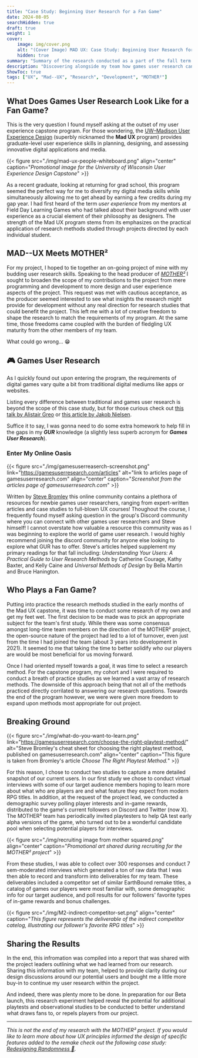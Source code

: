 ```yaml
---
title: "Case Study: Beginning User Research for a Fan Game"
date: 2024-08-05
searchHidden: true
draft: true
weight: 1
cover:
    image: img/cover.png
    alt: "(Cover Image) MAD UX: Case Study: Beginning User Research for a Fan Game"
    hidden: true
summary: "Summary of the research conducted as a part of the fall term of my user experience capstone. 👨‍🔬🎮️"
description: "Discovering alongside my team how games user research can be used to better illustrate our target players' experience points and expectations for our fan recreation. Read on to learn about my first steps into the realm of games user research studying the fan-game MOTHER² in Fall of 2024 as part of the UW–Madison UX Design Capstone. 👨‍🔬🎮️"
ShowToc: true
tags: ["UX", "Mad--UX", "Research", "Development", "MOTHER²"]
---
```


## What Does Games User Research Look Like for a Fan Game?

This is the very question I found myself asking at the outset of my user experience capstone program. For those wondering, the [UW–Madison User Experience Design](https://ischool.wisc.edu/programs/uxcapstone/) (superbly nicknamed the **Mad UX** program) provides graduate-level user experience skills in planning, designing, and assessing innovative digital applications and media.

{{< figure src="./img/mad-ux-people-whiteboard.png" align="center" caption="_Promotional image for the University of Wisconsin User Experience Design Capstone_" >}}

As a recent graduate, looking at returning for grad school, this program seemed the perfect way for me to diversify my digital media skills while simultaneously allowing me to get ahead by earning a few credits during my gap year. I had first heard of the term _user experience_ from my mentors at Field Day Learning Games who had talked about their background with user experience as a crucial element of their philosophy as designers. The strength of the Mad UX program stems from its emphasizes on the practical application of research methods studied through projects directed by each individual student.

## MAD--UX Meets MOTHER²

For my project, I hoped to tie together an on-going project of mine with my budding user research skills. Speaking to the head producer of _[MOTHER²](https://twitter.com/mother__squared?lang=en)_ I sought to broaden the scope of my contributions to the project from mere programming and development to more design and user experience aspects of the project. This request was met with cautious acceptance, as the producer seemed interested to see what insights the research might provide for development without any real direction for research studies that could benefit the project. This left me with a lot of creative freedom to shape the research to match the requirements of my program. At the same time, those freedoms came coupled with the burden of fledgling UX maturity from the other members of my team.

What could go wrong... 😁

## 🎮️ Games User Research

As I quickly found out upon entering the program, the requirements of digital games vary quite a bit from traditional digital mediums like apps or websites.

Listing every difference between traditional and games user research is beyond the scope of this case study, but for those curious check out [this talk by Alistair Greo](https://www.youtube.com/watch?v=XxZeFJpqlDY) or [this article by Jakob Nielsen](https://www.nngroup.com/articles/game-user-research/).

Suffice it to say, I was gonna need to do some extra homework to help fill in the gaps in my **_GUR_** knowledge (a slightly less superb acronym for **_Games User Research_**).

### Enter My Online Oasis

{{< figure src="./img/gamesuserreaserch-screenshot.png" link="https://gamesuserresearch.com/articles" alt="link to articles page of gamesuserresearch.com" align="center" caption="_Screenshot from the articles page of gamesuserresearch.com_" >}}

Written by [Steve Bromley](https://gamesuserresearch.com/about/) this online community contains a plethora of resources for newbie games user researchers, ranging from expert-written articles and case studies to full-blown UX courses! Thoughout the course, I frequently found myself asking question in the group's Discord community where you can connect with other games user researchers and Steve himself! I cannot overstate how valuable a resource this community was as I was beginning to explore the world of game user research. I would highly recommend joining the discord community for anyone else looking to explore what GUR has to offer. Steve's articles helped supplement my primary readings for that fall including: _Understanding Your Users: A Practical Guide to User Research Methods_ by Catherine Courage, Kathy Baxter, and Kelly Caine and _Universal Methods of Design_ by Bella Martin and Bruce Hanington.

## Who Plays a Fan Game?

Putting into practice the research methods studied in the early months of the Mad UX capstone, it was time to conduct some research of my own and get my feet wet. The first decision to be made was to pick an appropriate subject for the team's first study. While there was some consensus amongst long-time team members on the direction of the MOTHER² project, the open-source nature of the project had led to a lot of turnover, even just from the time I had joined the team (about 3 years into development in 2021). It seemed to me that taking the time to better solidify _who_ our players are would be most beneficial for us moving forward.

Once I had oriented myself towards a goal, it was time to select a research method. For the capstone program, my cohort and I were required to conduct a breath of practice studies as we learned a vast array of research methods. The downside of this approach being that not all of the methods practiced directly corrilated to answering our research questions. Towards the end of the program however, we were were given more freedom to expand upon methods most appropriate for out project.

## Breaking Ground

{{< figure src="./img/what-do-you-want-to-learn.png" link="https://gamesuserresearch.com/choose-the-right-playtest-method/" alt="Steve Bromley's cheat sheet for choosing the right playtest method, published on gamesuserresearch.com" align="center" caption="This figure is taken from Bromley's article _Choose The Right Playtest Method._" >}}

For this reason, I chose to conduct two studies to capture a more detailed snapshot of our current users. In our first study we chose to conduct virtual interviews with some of our target audience members hoping to learn more about what who are players are and what feature they expect from modern RPG titles. In addition, at the request of the project lead, we conducted a demographic survey polling player interests and in-game rewards, distributed to the game's current followers on Discord and Twitter (now X). The MOTHER² team has periodically invited playtesters to help QA test early alpha versions of the game, who turned out to be a wonderful candidate pool when selecting potential players for interviews.

{{< figure src="./img/recruiting image from mother squared.png" align="center" caption="_Promotional art shared during recruiting for the MOTHER² project_" >}}

From these studies, I was able to collect over 300 responses and conduct 7 sem-moderated interviews which generated a ton of raw data that I was then able to record and transform into deliverables for my team. These deliverables included a competitor set of similar EarthBound remake titles, a catalog of games our players were most familiar with, some demographic info for our target audience, and poll results for our followers' favorite types of in-game rewards and bonus challenges.

{{< figure src="./img/M2-indirect-competitor-set.png" align="center" caption="_This figure represents the deliverable of the indirect competitor catelog, illustrating our follower's favorite RPG titles_" >}}

## Sharing the Results

In the end, this infromation was compiled into a report that was shared with the project leaders outlining what we had learned from our research. Sharing this information with my team, helped to provide clarity during our design discussions around our potential users and bought me a little more buy-in to continue my user research within the project.

And indeed, there was plenty more to be done. In preparation for our Beta launch, this research experiment helped reveal the potential for additional playtests and observational studies to be conducted to better understand what draws fans to, or repels players from our project.

---

_This is not the end of my research with the MOTHER² project. If you would like to learn more about how UX principles informed the design of specific features added to the remake check out the following case study: [Redesigning Randomness 🎲](../madux-spring/)._
